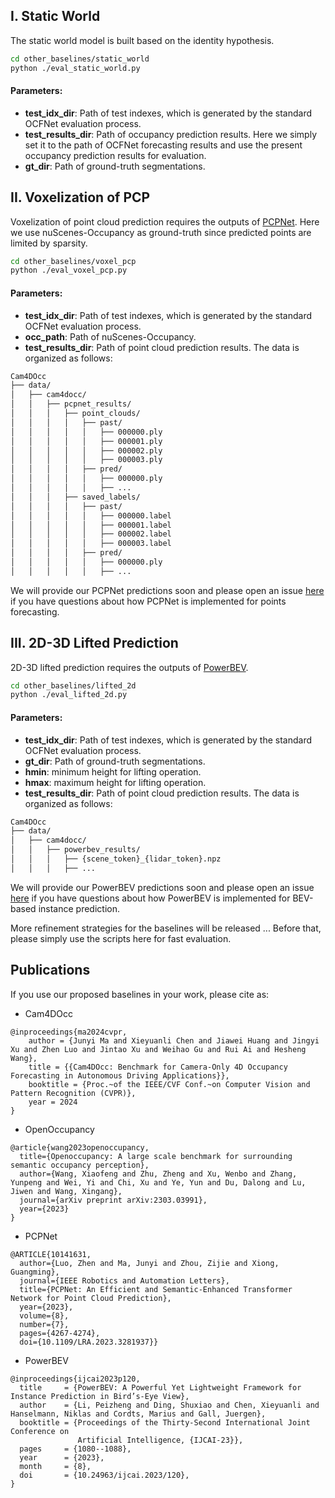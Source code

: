 ## I. Static World

The static world model is built based on the identity hypothesis.

```bash
cd other_baselines/static_world
python ./eval_static_world.py
```
#### Parameters:
* **test_idx_dir**: Path of test indexes, which is generated by the standard OCFNet evaluation process.
* **test_results_dir**: Path of occupancy prediction results. Here we simply set it to the path of OCFNet forecasting results and use the present occupancy prediction results for evaluation.
* **gt_dir**: Path of ground-truth segmentations.

##  II. Voxelization of PCP

Voxelization of point cloud prediction requires the outputs of [PCPNet](https://github.com/Blurryface0814/PCPNet). Here we use nuScenes-Occupancy as ground-truth since predicted points are limited by sparsity.
```bash
cd other_baselines/voxel_pcp
python ./eval_voxel_pcp.py
```
#### Parameters:
* **test_idx_dir**: Path of test indexes, which is generated by the standard OCFNet evaluation process.
* **occ_path**: Path of nuScenes-Occupancy.
* **test_results_dir**: Path of point cloud prediction results. The data is organized as follows:

```bash
Cam4DOcc
├── data/
│   ├── cam4docc/
│   │   ├── pcpnet_results/
│   │   │   ├── point_clouds/
│   │   │   │   ├── past/
│   │   │   │   │   ├── 000000.ply
│   │   │   │   │   ├── 000001.ply
│   │   │   │   │   ├── 000002.ply
│   │   │   │   │   ├── 000003.ply
│   │   │   │   ├── pred/
│   │   │   │   │   ├── 000000.ply
│   │   │   │   │   ├── ...
│   │   │   ├── saved_labels/
│   │   │   │   ├── past/
│   │   │   │   │   ├── 000000.label
│   │   │   │   │   ├── 000001.label
│   │   │   │   │   ├── 000002.label
│   │   │   │   │   ├── 000003.label
│   │   │   │   ├── pred/
│   │   │   │   │   ├── 000000.ply
│   │   │   │   │   ├── ...
```
We will provide our PCPNet predictions soon and please open an issue [here](https://github.com/Blurryface0814/PCPNet) if you have questions about how PCPNet is implemented for points forecasting.

## III. 2D-3D Lifted Prediction

2D-3D lifted prediction requires the outputs of [PowerBEV](https://github.com/EdwardLeeLPZ/PowerBEV). 

```bash
cd other_baselines/lifted_2d
python ./eval_lifted_2d.py
```
#### Parameters:
* **test_idx_dir**: Path of test indexes, which is generated by the standard OCFNet evaluation process.
* **gt_dir**: Path of ground-truth segmentations.
* **hmin**: minimum height for lifting operation.
* **hmax**: maximum height for lifting operation.
* **test_results_dir**: Path of point cloud prediction results. The data is organized as follows:
```bash
Cam4DOcc
├── data/
│   ├── cam4docc/
│   │   ├── powerbev_results/
│   │   │   ├── {scene_token}_{lidar_token}.npz
│   │   │   ├── ...
```
We will provide our PowerBEV predictions soon and please open an issue [here](https://github.com/EdwardLeeLPZ/PowerBEV) if you have questions about how PowerBEV is implemented for BEV-based instance prediction.

More refinement strategies for the baselines will be released ... Before that, please simply use the scripts here for fast evaluation.

## Publications

If you use our proposed baselines in your work, please cite as:

* Cam4DOcc
```
@inproceedings{ma2024cvpr,
	author = {Junyi Ma and Xieyuanli Chen and Jiawei Huang and Jingyi Xu and Zhen Luo and Jintao Xu and Weihao Gu and Rui Ai and Hesheng Wang},
	title = {{Cam4DOcc: Benchmark for Camera-Only 4D Occupancy Forecasting in Autonomous Driving Applications}},
	booktitle = {Proc.~of the IEEE/CVF Conf.~on Computer Vision and Pattern Recognition (CVPR)},
	year = 2024
}
```

* OpenOccupancy
```
@article{wang2023openoccupancy,
  title={Openoccupancy: A large scale benchmark for surrounding semantic occupancy perception},
  author={Wang, Xiaofeng and Zhu, Zheng and Xu, Wenbo and Zhang, Yunpeng and Wei, Yi and Chi, Xu and Ye, Yun and Du, Dalong and Lu, Jiwen and Wang, Xingang},
  journal={arXiv preprint arXiv:2303.03991},
  year={2023}
}
```

* PCPNet
```
@ARTICLE{10141631,
  author={Luo, Zhen and Ma, Junyi and Zhou, Zijie and Xiong, Guangming},
  journal={IEEE Robotics and Automation Letters}, 
  title={PCPNet: An Efficient and Semantic-Enhanced Transformer Network for Point Cloud Prediction}, 
  year={2023},
  volume={8},
  number={7},
  pages={4267-4274},
  doi={10.1109/LRA.2023.3281937}}
```
* PowerBEV
```
@inproceedings{ijcai2023p120,
  title     = {PowerBEV: A Powerful Yet Lightweight Framework for Instance Prediction in Bird’s-Eye View},
  author    = {Li, Peizheng and Ding, Shuxiao and Chen, Xieyuanli and Hanselmann, Niklas and Cordts, Marius and Gall, Juergen},
  booktitle = {Proceedings of the Thirty-Second International Joint Conference on
               Artificial Intelligence, {IJCAI-23}},
  pages     = {1080--1088},
  year      = {2023},
  month     = {8},
  doi       = {10.24963/ijcai.2023/120},
}
```







